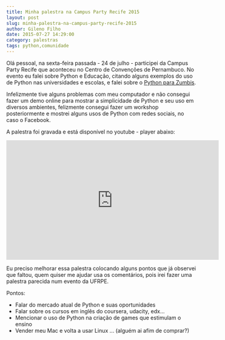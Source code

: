 ```yaml
---
title: Minha palestra na Campus Party Recife 2015
layout: post
slug: minha-palestra-na-campus-party-recife-2015
author: Gileno Filho
date: 2015-07-27 14:29:00
category: palestras
tags: python,comunidade
---
```


Olá pessoal, na sexta-feira passada - 24 de julho - participei da Campus Party Recife que aconteceu no Centro de Convenções de Pernambuco. No evento eu falei sobre Python e Educação, citando alguns exemplos do uso de Python nas universidades e escolas, e falei sobre o [Python para Zumbis](http://pycursos.com/python-para-zumbis/).

Infelizmente tive alguns problemas com meu computador e não consegui fazer um demo online para mostrar a simplicidade de Python e seu uso em diversos ambientes, felizmente consegui fazer um workshop posteriormente e mostrei alguns usos de Python com redes sociais, no caso o Facebook.

A palestra foi gravada e está disponível no youtube - player abaixo:

<iframe width="560" height="315" src="https://www.youtube.com/embed/n7wnvtyyRuE" frameborder="0" allowfullscreen></iframe>

Eu preciso melhorar essa palestra colocando alguns pontos que já observei que faltou, quem quiser me ajudar usa os comentários, pois irei fazer uma palestra parecida num evento da UFRPE.

Pontos:

- Falar do mercado atual de Python e suas oportunidades
- Falar sobre os cursos em inglês do coursera, udacity, edx...
- Mencionar o uso de Python na criação de games que estimulam o ensino
- Vender meu Mac e volta a usar Linux ... (alguém ai afim de comprar?)
